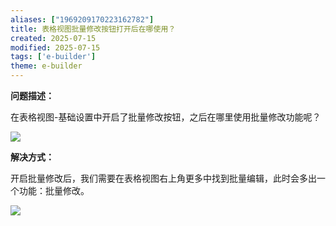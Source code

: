 ```yaml
---
aliases: ["1969209170223162782"]
title: 表格视图批量修改按钮打开后在哪使用？
created: 2025-07-15
modified: 2025-07-15
tags: ['e-builder']
theme: e-builder
---
```


**问题描述：**

在表格视图-基础设置中开启了批量修改按钮，之后在哪里使用批量修改功能呢？

![](9e2e1c70671adaaf85d62acd1d567354.jpg)

**解决方式：**

开启批量修改后，我们需要在表格视图右上角更多中找到批量编辑，此时会多出一个功能：批量修改。

![](615a0727192c34545d1bb3ab5f27dadf.jpg)